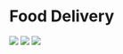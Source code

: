 # Food Delivery


![](https://github.com/LIMON100/Flutter-Projects/blob/master/Food%20Delivery/assets/f1.PNG)
![](https://github.com/LIMON100/Flutter-Projects/blob/master/Food%20Delivery/assets/f2.PNG)
![](https://github.com/LIMON100/Flutter-Projects/blob/master/Food%20Delivery/assets/f3.PNG)


